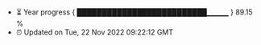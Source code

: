 - ⏳ Year progress { ██████████████████████████▁▁▁▁ } 89.15 %
- ⏰ Updated on Tue, 22 Nov 2022 09:22:12 GMT

